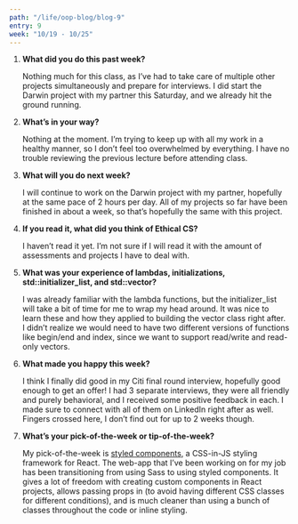 ```yaml
---
path: "/life/oop-blog/blog-9"
entry: 9
week: "10/19 - 10/25"
---
```


1. **What did you do this past week?**

    Nothing much for this class, as I’ve had to take care of multiple other projects simultaneously and prepare for interviews. I did start the Darwin project with my partner this Saturday, and we already hit the ground running.

1. **What’s in your way?**

    Nothing at the moment. I’m trying to keep up with all my work in a healthy manner, so I don’t feel too overwhelmed by everything. I have no trouble reviewing the previous lecture before attending class.

1. **What will you do next week?**

    I will continue to work on the Darwin project with my partner, hopefully at the same pace of 2 hours per day. All of my projects so far have been finished in about a week, so that’s hopefully the same with this project.

1. **If you read it, what did you think of Ethical CS?**

    I haven’t read it yet. I’m not sure if I will read it with the amount of assessments and projects I have to deal with.

1. **What was your experience of lambdas, initializations, std::initializer_list, and std::vector?**

    I was already familiar with the lambda functions, but the initializer_list will take a bit of time for me to wrap my head around. It was nice to learn these and how they applied to building the vector class right after. I didn’t realize we would need to have two different versions of functions like begin/end and index, since we want to support read/write and read-only vectors.

1. **What made you happy this week?**

    I think I finally did good in my Citi final round interview, hopefully good enough to get an offer! I had 3 separate interviews, they were all friendly and purely behavioral, and I received some positive feedback in each. I made sure to connect with all of them on LinkedIn right after as well. Fingers crossed here, I don’t find out for up to 2 weeks though.

1. **What’s your pick-of-the-week or tip-of-the-week?**

    My pick-of-the-week is [styled components](https://styled-components.com/), a CSS-in-JS styling framework for React. The web-app that I’ve been working on for my job has been transitioning from using Sass to using styled components. It gives a lot of freedom with creating custom components in React projects, allows passing props in (to avoid having different CSS classes for different conditions), and is much cleaner than using a bunch of classes throughout the code or inline styling.